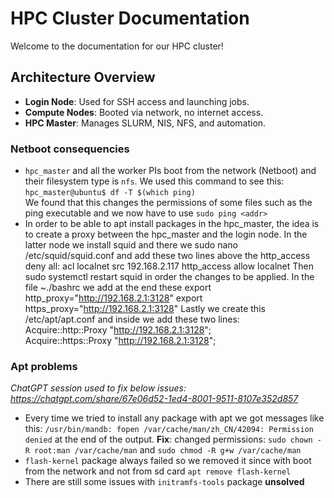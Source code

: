 # HPC Cluster Documentation

Welcome to the documentation for our HPC cluster!

## Architecture Overview
- **Login Node**: Used for SSH access and launching jobs.
- **Compute Nodes**: Booted via network, no internet access.
- **HPC Master**: Manages SLURM, NIS, NFS, and automation.

### Netboot consequencies
- `hpc_master` and all the worker PIs boot from the network (Netboot) and their filesystem type is `nfs`. We used this command to see this: `hpc_master@ubuntu$ df -T $(which ping)`<br>We found that this changes the permissions of some files such as the ping executable and we now have to use `sudo ping <addr>`
- In order to be able to apt install packages in the hpc_master, the idea is to create a proxy between the hpc_master and the login node. In the latter node we install squid and there we sudo nano /etc/squid/squid.conf and add these two lines above the http_access deny all:
acl localnet src 192.168.2.117
http_access allow localnet
Then sudo systemctl restart squid in order the changes to be applied. In the file ~./bashrc we add at the end these
export http_proxy="http://192.168.2.1:3128"
export https_proxy="http://192.168.2.1:3128"
Lastly we create this /etc/apt/apt.conf and inside we add these two lines:<br>
Acquire::http::Proxy "http://192.168.2.1:3128"; <br>
Acquire::https::Proxy "http://192.168.2.1:3128";

### Apt problems
_ChatGPT session used to fix below issues: https://chatgpt.com/share/67e06d52-1ed4-8001-9511-8107e352d857_
- Every time we tried to install any package with apt we got messages like this: `/usr/bin/mandb: fopen /var/cache/man/zh_CN/42094: Permission denied` at the end of the output. **Fix**: changed permissions: `sudo chown -R root:man /var/cache/man` and `sudo chmod -R g+w /var/cache/man`
- `flash-kernel` package always failed so we removed it since with boot from the network and not from sd card `apt remove flash-kernel`
- There are still some issues with `initramfs-tools` package **unsolved**
 
  
